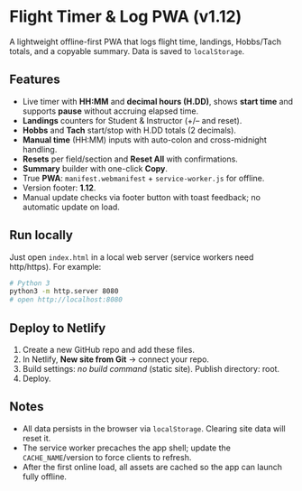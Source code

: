 # Flight Timer & Log PWA (v1.12)

A lightweight offline-first PWA that logs flight time, landings, Hobbs/Tach totals, and a copyable summary. Data is saved to `localStorage`.

## Features
- Live timer with **HH:MM** and **decimal hours (H.DD)**, shows **start time** and supports **pause** without accruing elapsed time.
- **Landings** counters for Student & Instructor (+/– and reset).
- **Hobbs** and **Tach** start/stop with H.DD totals (2 decimals).
- **Manual time** (HH:MM) inputs with auto-colon and cross-midnight handling.
- **Resets** per field/section and **Reset All** with confirmations.
- **Summary** builder with one-click **Copy**.
- True **PWA**: `manifest.webmanifest` + `service-worker.js` for offline.
- Version footer: **1.12**.
- Manual update checks via footer button with toast feedback; no automatic update on load.

## Run locally
Just open `index.html` in a local web server (service workers need http/https). For example:

```bash
# Python 3
python3 -m http.server 8080
# open http://localhost:8080
```

## Deploy to Netlify
1. Create a new GitHub repo and add these files.
2. In Netlify, **New site from Git** → connect your repo.
3. Build settings: _no build command_ (static site). Publish directory: root.
4. Deploy.

## Notes
- All data persists in the browser via `localStorage`. Clearing site data will reset it.
- The service worker precaches the app shell; update the `CACHE_NAME`/version to force clients to refresh.
- After the first online load, all assets are cached so the app can launch fully offline.
